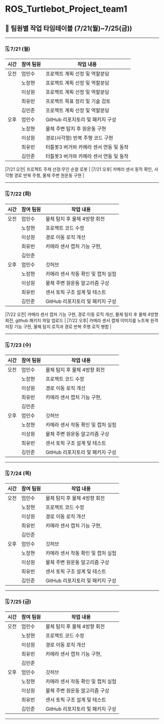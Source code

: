 # ROS_Turtlebot_Project_team1




## 📅 팀원별 작업 타임테이블 (7/21(월)~7/25(금))

---

### 🗓️ 7/21 (월)

| 시간  | 참여 팀원 | 작업 내용                         |
|--------|------------|----------------------------------|
| 오전   | 엄민수     | 프로젝트 계획 선정 및 역할분담 |
|        | 노장현     | 프로젝트 계획 선정 및 역할분담|
|        | 이상원     | 프로젝트 계획 선정 및 역할분담       |
|        | 최유빈     | 프로젝트 목표 정리 및 기술 검토   |
|        | 김민준     | 프로젝트 계획 선정 및 역할분담  |
| 오후   | 엄민수     | GitHub 리포지토리 및 패키지 구성     |
|        | 노장현     | 물체 주변 탐지 후 원운동 구현 |
|        | 이상원     | 경로(사각형) 반복 주행 코드 구현    |
|        | 최유빈     | 터틀봇3 버거와 카메라 센서 연동 및 동작     |
|        | 김민준     | 터틀봇3 버거와 카메라 센서 연동 및 동작  |

|7/21 오전| 프로젝트 주제 선정:무인 순찰 로봇 |
|7/21 오후| 카메라 센서 동작 확인, 사각형 경로 반복 주행, 물체 주변 원운동 구현 |

---

### 🗓️ 7/22 (화)

| 시간  | 참여 팀원 | 작업 내용                         |
|--------|------------|----------------------------------|
| 오전   | 엄민수     | 물체 탐지 후 물체 4방향 회전 |
|        | 노장현     | 프로젝트 코드 수정|
|        | 이상원     | 경로 이동 로직 개선       |
|        | 최유빈     | 카메라 센서 캡처 기능 구현,    |
|        | 김민준     |   |
| 오후   | 엄민수     | 깃허브    |
|        | 노장현     | 카메라 센서 작동 확인 및 캡처 실험 |
|        | 이상원     | 물체 주변 원운동 알고리즘 구상    |
|        | 최유빈     | 센서 토픽 구조 설계 및 테스트     |
|        | 김민준     | GitHub 리포지토리 및 패키지 구성   |


|7/22 오전| 카메라 센서 캡처 기능 구현, 경로 이동 로직 개선, 물체 탐지 후 물체 4방향 회전, github 패키지 파일 업로드 |
|7/22 오후| 카메라 센서 캡채 이미지를 노트북 원격 저장 기능 구현, 물체 탐지 로직과 경로 반복 주행 로직 병합 |

---

### 🗓️ 7/23 (수)

| 시간  | 참여 팀원 | 작업 내용                         |
|--------|------------|----------------------------------|
| 오전   | 엄민수     | 물체 탐지 후 물체 4방향 회전 |
|        | 노장현     | 프로젝트 코드 수정|
|        | 이상원     | 경로 이동 로직 개선       |
|        | 최유빈     | 카메라 센서 캡처 기능 구현,    |
|        | 김민준     |   |
| 오후   | 엄민수     | 깃허브    |
|        | 노장현     | 카메라 센서 작동 확인 및 캡처 실험 |
|        | 이상원     | 물체 주변 원운동 알고리즘 구상    |
|        | 최유빈     | 센서 토픽 구조 설계 및 테스트     |
|        | 김민준     | GitHub 리포지토리 및 패키지 구성   |



---

### 🗓️ 7/24 (목)

| 시간  | 참여 팀원 | 작업 내용                         |
|--------|------------|----------------------------------|
| 오전   | 엄민수     | 물체 탐지 후 물체 4방향 회전 |
|        | 노장현     | 프로젝트 코드 수정|
|        | 이상원     | 경로 이동 로직 개선       |
|        | 최유빈     | 카메라 센서 캡처 기능 구현,    |
|        | 김민준     |   |
| 오후   | 엄민수     | 깃허브    |
|        | 노장현     | 카메라 센서 작동 확인 및 캡처 실험 |
|        | 이상원     | 물체 주변 원운동 알고리즘 구상    |
|        | 최유빈     | 센서 토픽 구조 설계 및 테스트     |
|        | 김민준     | GitHub 리포지토리 및 패키지 구성   |



---

### 🗓️ 7/25 (금)

| 시간  | 참여 팀원 | 작업 내용                         |
|--------|------------|----------------------------------|
| 오전   | 엄민수     | 물체 탐지 후 물체 4방향 회전 |
|        | 노장현     | 프로젝트 코드 수정|
|        | 이상원     | 경로 이동 로직 개선       |
|        | 최유빈     | 카메라 센서 캡처 기능 구현,    |
|        | 김민준     |   |
| 오후   | 엄민수     | 깃허브    |
|        | 노장현     | 카메라 센서 작동 확인 및 캡처 실험 |
|        | 이상원     | 물체 주변 원운동 알고리즘 구상    |
|        | 최유빈     | 센서 토픽 구조 설계 및 테스트     |
|        | 김민준     | GitHub 리포지토리 및 패키지 구성   |



---
